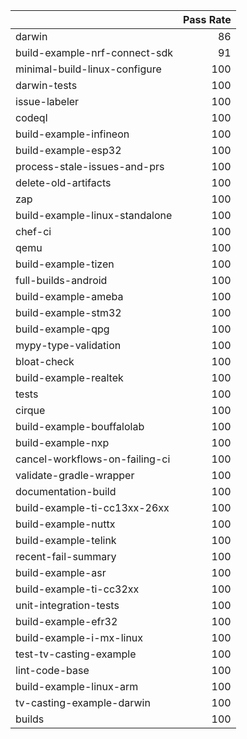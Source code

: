 |                                |   Pass Rate |
|:-------------------------------|------------:|
| darwin                         |          86 |
| build-example-nrf-connect-sdk  |          91 |
| minimal-build-linux-configure  |         100 |
| darwin-tests                   |         100 |
| issue-labeler                  |         100 |
| codeql                         |         100 |
| build-example-infineon         |         100 |
| build-example-esp32            |         100 |
| process-stale-issues-and-prs   |         100 |
| delete-old-artifacts           |         100 |
| zap                            |         100 |
| build-example-linux-standalone |         100 |
| chef-ci                        |         100 |
| qemu                           |         100 |
| build-example-tizen            |         100 |
| full-builds-android            |         100 |
| build-example-ameba            |         100 |
| build-example-stm32            |         100 |
| build-example-qpg              |         100 |
| mypy-type-validation           |         100 |
| bloat-check                    |         100 |
| build-example-realtek          |         100 |
| tests                          |         100 |
| cirque                         |         100 |
| build-example-bouffalolab      |         100 |
| build-example-nxp              |         100 |
| cancel-workflows-on-failing-ci |         100 |
| validate-gradle-wrapper        |         100 |
| documentation-build            |         100 |
| build-example-ti-cc13xx-26xx   |         100 |
| build-example-nuttx            |         100 |
| build-example-telink           |         100 |
| recent-fail-summary            |         100 |
| build-example-asr              |         100 |
| build-example-ti-cc32xx        |         100 |
| unit-integration-tests         |         100 |
| build-example-efr32            |         100 |
| build-example-i-mx-linux       |         100 |
| test-tv-casting-example        |         100 |
| lint-code-base                 |         100 |
| build-example-linux-arm        |         100 |
| tv-casting-example-darwin      |         100 |
| builds                         |         100 |